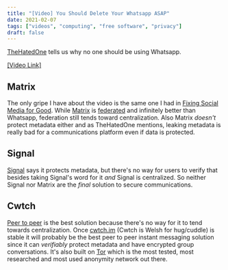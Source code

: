 ```yaml
---
title: "[Video] You Should Delete Your Whatsapp ASAP"
date: 2021-02-07
tags: ["videos", "computing", "free software", "privacy"]
draft: false
---
```

[TheHatedOne](https://redirect.invidious.io/channel/UCjr2bPAyPV7t35MvcgT3W8Q) tells us why no one should be using Whatsapp.<!--more-->

[[Video Link]](https://redirect.invidious.io/watch?v=shpiVm1qpnw&dark_mode=true&autoplay=1)

## Matrix
The only gripe I have about the video is the same one I had in [Fixing Social Media for Good](/video-fixing-social-media-for-good). While [Matrix](https://matrix.org/) is [federated](https://en.wikipedia.org/wiki/Federation_%28information_technology%29) and infinitely better than Whatsapp, federation still tends toward centralization. Also Matrix _doesn't_ protect metadata either and as TheHatedOne mentions, leaking metadata is really bad for a communications platform even if data is protected.

## Signal
[Signal](https://www.signal.org/) says it protects metadata, but there's no way for users to verify that besides taking Signal's word for it _and_ Signal is centralized. So neither Signal nor Matrix are the _final_ solution to secure communications.

## Cwtch
[Peer to peer](https://en.wikipedia.org/wiki/Peer-to-peer) is the best solution because there's no way for it to tend towards centralization. Once [cwtch.im](https://cwtch.im/) (Cwtch is Welsh for hug/cuddle) is stable it will probably be the best peer to peer instant messaging solution since it can _verifiably_ protect metadata and have encrypted group conversations. It's also built on [Tor](https://en.wikipedia.org/wiki/Tor_%28anonymity_network%29) which is the most tested, most researched and most used anonymity network out there.
